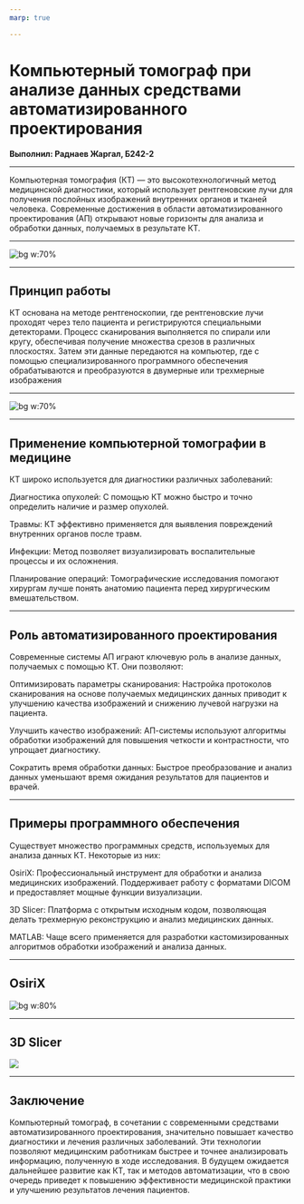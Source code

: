 ```yaml
---
marp: true

---
```


# Компьютерный томограф при анализе данных средствами автоматизированного проектирования
**Выполнил: Раднаев Жаргал, Б242-2**  

---

Компьютерная томография (КТ) — это высокотехнологичный метод медицинской диагностики, который использует рентгеновские лучи для получения послойных изображений внутренних органов и тканей человека. Современные достижения в области автоматизированного проектирования (АП) открывают новые горизонты для анализа и обработки данных, получаемых в результате КТ. 

---

![bg w:70%](image-10.png)

---

##  Принцип работы
КТ основана на методе рентгеноскопии, где рентгеновские лучи проходят через тело пациента и регистрируются специальными детекторами. Процесс сканирования выполняется по спирали или кругу, обеспечивая получение множества срезов в различных плоскостях. Затем эти данные передаются на компьютер, где с помощью специализированного программного обеспечения обрабатываются и преобразуются в двумерные или трехмерные изображения

---

![bg w:70%](image-11.png)

---

##  Применение компьютерной томографии в медицине
КТ широко используется для диагностики различных заболеваний:

Диагностика опухолей: С помощью КТ можно быстро и точно определить наличие и размер опухолей.

Травмы: КТ эффективно применяется для выявления повреждений внутренних органов после травм.

Инфекции: Метод позволяет визуализировать воспалительные процессы и их осложнения.

Планирование операций: Томографические исследования помогают хирургам лучше понять анатомию пациента перед хирургическим вмешательством.

---

##  Роль автоматизированного проектирования
Современные системы АП играют ключевую роль в анализе данных, получаемых с помощью КТ. Они позволяют:

Оптимизировать параметры сканирования: Настройка протоколов сканирования на основе получаемых медицинских данных приводит к улучшению качества изображений и снижению лучевой нагрузки на пациента.

Улучшить качество изображений: АП-системы используют алгоритмы обработки изображений для повышения четкости и контрастности, что упрощает диагностику.

Сократить время обработки данных: Быстрое преобразование и анализ данных уменьшают время ожидания результатов для пациентов и врачей.

---

##  Примеры программного обеспечения
Существует множество программных средств, используемых для анализа данных КТ. Некоторые из них:

OsiriX: Профессиональный инструмент для обработки и анализа медицинских изображений. Поддерживает работу с форматами DICOM и предоставляет мощные функции визуализации.

3D Slicer: Платформа с открытым исходным кодом, позволяющая делать трехмерную реконструкцию и анализ медицинских данных.

MATLAB: Чаще всего применяется для разработки кастомизированных алгоритмов обработки изображений и анализа данных.

---

## OsiriX
![bg w:80%](image-12.png)

---

## 3D Slicer
![](image-13.png)

---

##  Заключение
Компьютерный томограф, в сочетании с современными средствами автоматизированного проектирования, значительно повышает качество диагностики и лечения различных заболеваний. Эти технологии позволяют медицинским работникам быстрее и точнее анализировать информацию, полученную в ходе исследования. В будущем ожидается дальнейшее развитие как КТ, так и методов автоматизации, что в свою очередь приведет к повышению эффективности медицинской практики и улучшению результатов лечения пациентов.